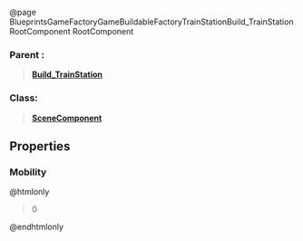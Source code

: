 @page BlueprintsGameFactoryGameBuildableFactoryTrainStationBuild_TrainStationRootComponent RootComponent
### Parent :
<b><a href="_blueprints_game_factory_game_buildable_factory_train_station_build__train_station.html"><blockquote>Build_TrainStation</blockquote></a></b>
### Class:
<b><a href="_class_script_scene_component.html"><blockquote>SceneComponent</blockquote></a></b>
## Properties
### Mobility
@htmlonly
<blockquote>0</blockquote>
@endhtmlonly

